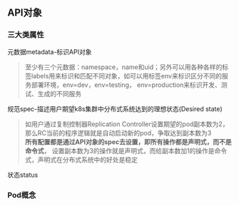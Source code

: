 


## API对象

### 三大类属性
元数据metadata-标识API对象       
> 至少有三个元数据：namespace，name和uid；另外可以用各种各样的标签labels用来标识和匹配不同对象，如可以用标签env来标识区分不同的服务部署环境，env=dev，env=testing， env=production来标识开发、测试、生成的不同服务


规范spec-描述用户期望k8s集群中分布式系统达到的理想状态(Desired state)     
> 如用户通过复制控制器Replication Controller设置期望的pod副本数为2，那么RC当前的程序逻辑就是自动启动新的pod，争取达到副本数为3    
**所有配置都是通过API对象的spec去设置，即所有操作都是声明式，而不是命令式**， 设置副本数为3的操作就是声明式，而给副本数加1的操作是命令式，声明式在分布式系统中的好处是稳定  

状态status


### Pod概念